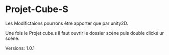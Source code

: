 # Projet-Cube-S

Les Modifictaions pourrons être apporter que par unity2D.

Une fois le Projet cube.s il faut ouvrir le dossier scène puis double clické ur scéne.

Versions: 1.0.1
